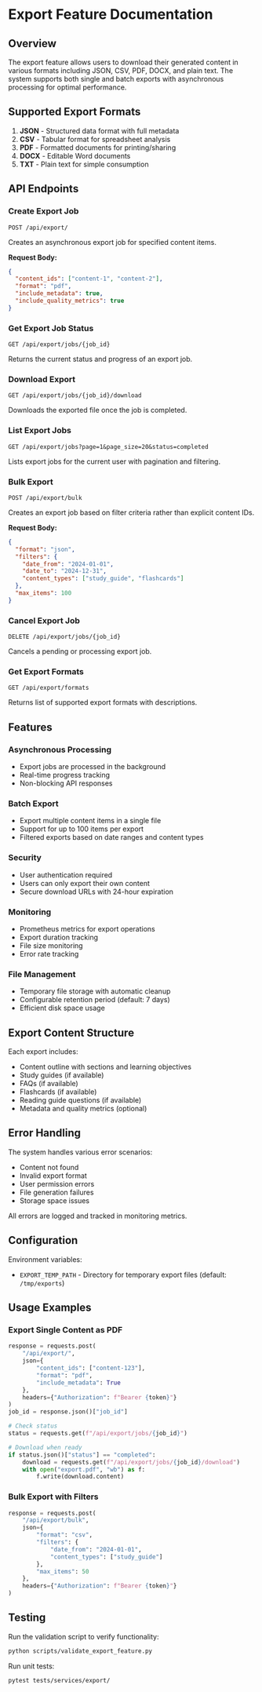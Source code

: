 # Export Feature Documentation

## Overview

The export feature allows users to download their generated content in various formats including JSON, CSV, PDF, DOCX, and plain text. The system supports both single and batch exports with asynchronous processing for optimal performance.

## Supported Export Formats

1. **JSON** - Structured data format with full metadata
2. **CSV** - Tabular format for spreadsheet analysis
3. **PDF** - Formatted documents for printing/sharing
4. **DOCX** - Editable Word documents
5. **TXT** - Plain text for simple consumption

## API Endpoints

### Create Export Job
```
POST /api/export/
```
Creates an asynchronous export job for specified content items.

**Request Body:**
```json
{
  "content_ids": ["content-1", "content-2"],
  "format": "pdf",
  "include_metadata": true,
  "include_quality_metrics": true
}
```

### Get Export Job Status
```
GET /api/export/jobs/{job_id}
```
Returns the current status and progress of an export job.

### Download Export
```
GET /api/export/jobs/{job_id}/download
```
Downloads the exported file once the job is completed.

### List Export Jobs
```
GET /api/export/jobs?page=1&page_size=20&status=completed
```
Lists export jobs for the current user with pagination and filtering.

### Bulk Export
```
POST /api/export/bulk
```
Creates an export job based on filter criteria rather than explicit content IDs.

**Request Body:**
```json
{
  "format": "json",
  "filters": {
    "date_from": "2024-01-01",
    "date_to": "2024-12-31",
    "content_types": ["study_guide", "flashcards"]
  },
  "max_items": 100
}
```

### Cancel Export Job
```
DELETE /api/export/jobs/{job_id}
```
Cancels a pending or processing export job.

### Get Export Formats
```
GET /api/export/formats
```
Returns list of supported export formats with descriptions.

## Features

### Asynchronous Processing
- Export jobs are processed in the background
- Real-time progress tracking
- Non-blocking API responses

### Batch Export
- Export multiple content items in a single file
- Support for up to 100 items per export
- Filtered exports based on date ranges and content types

### Security
- User authentication required
- Users can only export their own content
- Secure download URLs with 24-hour expiration

### Monitoring
- Prometheus metrics for export operations
- Export duration tracking
- File size monitoring
- Error rate tracking

### File Management
- Temporary file storage with automatic cleanup
- Configurable retention period (default: 7 days)
- Efficient disk space usage

## Export Content Structure

Each export includes:
- Content outline with sections and learning objectives
- Study guides (if available)
- FAQs (if available)
- Flashcards (if available)
- Reading guide questions (if available)
- Metadata and quality metrics (optional)

## Error Handling

The system handles various error scenarios:
- Content not found
- Invalid export format
- User permission errors
- File generation failures
- Storage space issues

All errors are logged and tracked in monitoring metrics.

## Configuration

Environment variables:
- `EXPORT_TEMP_PATH` - Directory for temporary export files (default: `/tmp/exports`)

## Usage Examples

### Export Single Content as PDF
```python
response = requests.post(
    "/api/export/",
    json={
        "content_ids": ["content-123"],
        "format": "pdf",
        "include_metadata": True
    },
    headers={"Authorization": f"Bearer {token}"}
)
job_id = response.json()["job_id"]

# Check status
status = requests.get(f"/api/export/jobs/{job_id}")

# Download when ready
if status.json()["status"] == "completed":
    download = requests.get(f"/api/export/jobs/{job_id}/download")
    with open("export.pdf", "wb") as f:
        f.write(download.content)
```

### Bulk Export with Filters
```python
response = requests.post(
    "/api/export/bulk",
    json={
        "format": "csv",
        "filters": {
            "date_from": "2024-01-01",
            "content_types": ["study_guide"]
        },
        "max_items": 50
    },
    headers={"Authorization": f"Bearer {token}"}
)
```

## Testing

Run the validation script to verify functionality:
```bash
python scripts/validate_export_feature.py
```

Run unit tests:
```bash
pytest tests/services/export/
```